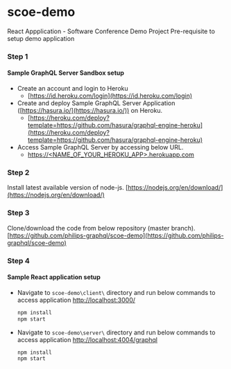 # scoe-demo 
React Appplication - Software Conference Demo Project
Pre-requisite to setup demo application

### Step 1
#### Sample GraphQL Server Sandbox setup
- Create an account and login to Heroku
	* [https://id.heroku.com/login](https://id.heroku.com/login)
- Create and deploy Sample GraphQL Server Application ([https://hasura.io/](https://hasura.io/)) on Heroku. 
	* [https://heroku.com/deploy?template=https://github.com/hasura/graphql-engine-heroku](https://heroku.com/deploy?template=https://github.com/hasura/graphql-engine-heroku)
- Access Sample GraphQL Server by accessing below URL.
	* [https://<NAME_OF_YOUR_HEROKU_APP>.herokuapp.com](http://herokuapp.com/)
	
### Step 2
Install latest available version of node-js. 
[https://nodejs.org/en/download/](https://nodejs.org/en/download/)

### Step 3
Clone/download the code from below repository (master branch).
[https://github.com/philips-graphql/scoe-demo](https://github.com/philips-graphql/scoe-demo)

### Step 4
#### Sample React application setup
- Navigate to `scoe-demo\client\` directory and run below commands to access application [http://localhost:3000/](http://localhost:3000/)
	```bash
	npm install
	npm start
	```
- Navigate to `scoe-demo\server\` directory and run below commands to access application
[http://localhost:4004/graphql](http://localhost:4004/graphql)
	```bash
	npm install
	npm start
	```

